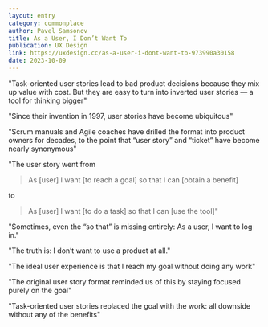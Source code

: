 ```yaml
---
layout: entry
category: commonplace
author: Pavel Samsonov
title: As a User, I Don’t Want To
publication: UX Design
link: https://uxdesign.cc/as-a-user-i-dont-want-to-973990a30158
date: 2023-10-09
---
```


"Task-oriented user stories lead to bad product decisions because they mix up value with cost. But they are easy to turn into inverted user stories — a tool for thinking bigger"

"Since their invention in 1997, user stories have become ubiquitous"

"Scrum manuals and Agile coaches have drilled the format into product owners for decades, to the point that “user story” and “ticket” have become nearly synonymous"

"The user story went from

> As [user] I want [to reach a goal] so that I can [obtain a benefit]

to

> As [user] I want [to do a task] so that I can [use the tool]"

"Sometimes, even the “so that” is missing entirely: As a user, I want to log in."

"The truth is: I don’t want to use a product at all."

"The ideal user experience is that I reach my goal without doing any work"

"The original user story format reminded us of this by staying focused purely on the goal"

"Task-oriented user stories replaced the goal with the work: all downside without any of the benefits"

